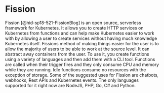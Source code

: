 Fission
=======

Fission [@hid-sp18-521-FissionBlog] is an open source, serverless
framework for Kubernetes. It allows you to create HTTP services on
Kubernetes from functions and can help make Kubernetes easier to work
with by allowing a user to create services without having much knowledge
Kubernetes itself. Fissions method of making things easier for the user
is to allow the majority of users to be able to work at the source
level. It can abstract away containers from the user. To use it, you
create functions using a variety of languages and then add them with a
CLI tool. Functions are called when their trigger fires and they only
consume CPU and memory while they are running. Idle functions consume no
resources with the exception of storage. Some of the suggested uses for
Fission are chatbots, webhooks, Rest APIs and Kubernetes events. The
only languages supported for it right now are NodeJS, PHP, Go, C\# and
Python.
